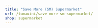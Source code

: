 ```yaml
---
title: "Save More (SM) Supermarket"
url: /tumauini/save-more-sm-supermarket/
shop: supermarket
---
```

